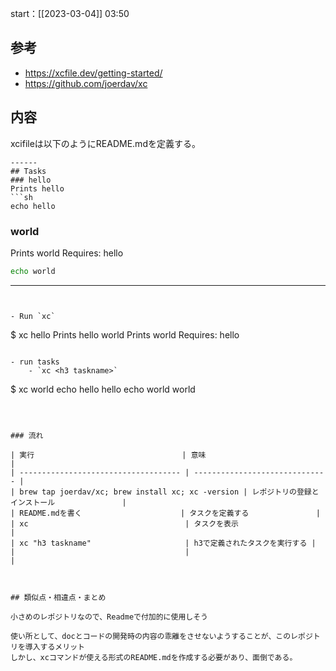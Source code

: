 start：[[2023-03-04]] 03:50


## 参考

- https://xcfile.dev/getting-started/
- https://github.com/joerdav/xc


## 内容

xcifileは以下のようにREADME.mdを定義する。

```
------
## Tasks
### hello
Prints hello
```sh
echo hello
```
### world
Prints world
Requires: hello
```sh
echo world
```
---------
```


- Run `xc`
```
$ xc
    hello  Prints hello
    world  Prints world
           Requires:  hello

```

- run tasks
	- `xc <h3 taskname>`

```
$ xc world
echo hello
hello
echo world
world
```



### 流れ

| 実行                                 | 意味                           |
| ------------------------------------ | ------------------------------ |
| brew tap joerdav/xc; brew install xc; xc -version | レポジトリの登録とインストール               |
| README.mdを書く                      | タスクを定義する               |
| xc                                   | タスクを表示                   |
| xc "h3 taskname"                     | h3で定義されたタスクを実行する |
|                                      |                                |



## 類似点・相違点・まとめ

小さめのレポジトリなので、Readmeで付加的に使用しそう

使い所として、docとコードの開発時の内容の乖離をさせないようすることが、このレポジトリを導入するメリット
しかし、xcコマンドが使える形式のREADME.mdを作成する必要があり、面倒である。

